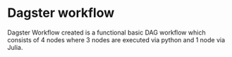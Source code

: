 # Dagster workflow
Dagster Workflow created is a functional  basic DAG workflow which consists of 4 nodes where 3 nodes are executed via python and 1 node via Julia.


